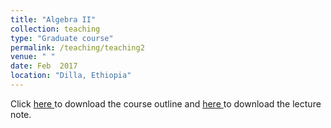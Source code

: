 ```yaml
---
title: "Algebra II"
collection: teaching
type: "Graduate course"
permalink: /teaching/teaching2
venue: " "
date: Feb  2017
location: "Dilla, Ethiopia"
---
```

Click <a href="https://dkboku.github.io/files/AlgebraIIcourseoutline.pdf"> here </a> to download the course outline and <a href="https://dkboku.github.io/files/chapter1.pdf"> here </a>  to download the lecture note. 

